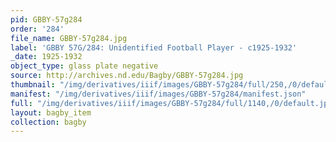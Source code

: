 ```yaml
---
pid: GBBY-57g284
order: '284'
file_name: GBBY-57g284.jpg
label: 'GBBY 57G/284: Unidentified Football Player - c1925-1932'
_date: 1925-1932
object_type: glass plate negative
source: http://archives.nd.edu/Bagby/GBBY-57g284.jpg
thumbnail: "/img/derivatives/iiif/images/GBBY-57g284/full/250,/0/default.jpg"
manifest: "/img/derivatives/iiif/images/GBBY-57g284/manifest.json"
full: "/img/derivatives/iiif/images/GBBY-57g284/full/1140,/0/default.jpg"
layout: bagby_item
collection: bagby
---
```

